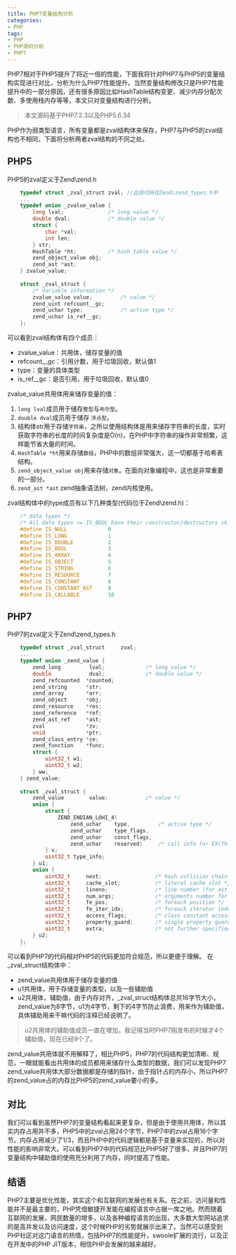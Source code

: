 ```yaml
---
title: PHP7变量结构分析
categories:
- PHP
tags:
- PHP
- PHP源码分析
- PHP7
--- 
```

PHP7相对于PHP5提升了将近一倍的性能，下面我将针对PHP7与PHP5的变量结构实现进行对比，分析为什么PHP7性能提升。当然变量结构修改只是PHP7性能提升中的一部分原因，还有很多原因比如HashTable结构变更、减少内存分配次数、多使用栈内存等等，本文只对变量结构进行分析。
<!-- more -->  
> 本文源码基于PHP7.2.3以及PHP5.6.34  

PHP作为弱类型语言，所有变量都是zval结构体来保存，PHP7与PHP5的zval结构也不相同，下面将分析两者zval结构的不同之处。
## PHP5
PHP5的zval定义于Zend\zend.h 
```c++
    typedef struct _zval_struct zval; //此段代码在Zend\zend_types.h中
    ...
    typedef union _zvalue_value {
        long lval;				/* long value */
        double dval;			/* double value */
        struct {
            char *val;
            int len;
        } str;
        HashTable *ht;          /* hash table value */
        zend_object_value obj;
        zend_ast *ast;
    } zvalue_value;
    
    struct _zval_struct {
        /* Variable information */
        zvalue_value value;         /* value */
        zend_uint refcount__gc;
        zend_uchar type;            /* active type */
        zend_uchar is_ref__gc;
    };
```
可以看到zval结构体有四个成员：  
- zvalue_value：共用体，储存变量的值
- refcount__gc：引用计数，用于垃圾回收，默认值1
- type：变量的具体类型
- is_ref__gc：是否引用，用于垃圾回收，默认值0  

zvalue_value共用体用来储存变量的值：
1. ```long lval```成员用于储存`整型`与`布尔型`。
2. ```double dval```成员用于储存 `浮点型`。
3. 结构体str用于存储`字符串`，之所以使用结构体是用来储存字符串的长度，实时获取字符串的长度的时间复杂度是O(n)，在PHP中字符串的操作非常频繁，这样能节省大量的时间。
4. ```HashTable *ht```用来存储`数组`，PHP中的数组非常强大，这一切都基于哈希表结构。
5. `zend_object_value obj`用来存储`对象`。在面向对象编程中，这也是非常重要的一部分。
6. `zend_ast *ast` zend抽象语法树，zend内核使用。


zval结构体中的type成员有以下几种类型(代码位于Zend\zend.h)：
```c++
    /* data types */
    /* All data types <= IS_BOOL have their constructor/destructors skipped */
    #define IS_NULL             0
    #define IS_LONG             1
    #define IS_DOUBLE           2
    #define IS_BOOL             3
    #define IS_ARRAY            4
    #define IS_OBJECT           5
    #define IS_STRING           6
    #define IS_RESOURCE         7
    #define IS_CONSTANT         8
    #define IS_CONSTANT_AST     9
    #define IS_CALLABLE         10
```

## PHP7
PHP7的zval定义于Zend\zend_types.h
```c++
    typedef struct _zval_struct     zval;
    ...
    typedef union _zend_value {
        zend_long         lval;				/* long value */
        double            dval;				/* double value */
        zend_refcounted  *counted;
        zend_string      *str;
        zend_array       *arr;
        zend_object      *obj;
        zend_resource    *res;
        zend_reference   *ref;
        zend_ast_ref     *ast;
        zval             *zv;
        void             *ptr;
        zend_class_entry *ce;
        zend_function    *func;
        struct {
            uint32_t w1;
            uint32_t w2;
        } ww;
    } zend_value;
    
    struct _zval_struct {
        zend_value        value;			/* value */
        union {
            struct {
                ZEND_ENDIAN_LOHI_4(
                    zend_uchar    type,			/* active type */
                    zend_uchar    type_flags,
                    zend_uchar    const_flags,
                    zend_uchar    reserved)	    /* call info for EX(This) */
            } v;
            uint32_t type_info;
        } u1;
        union {
            uint32_t     next;                 /* hash collision chain */
            uint32_t     cache_slot;           /* literal cache slot */
            uint32_t     lineno;               /* line number (for ast nodes) */
            uint32_t     num_args;             /* arguments number for EX(This) */
            uint32_t     fe_pos;               /* foreach position */
            uint32_t     fe_iter_idx;          /* foreach iterator index */
            uint32_t     access_flags;         /* class constant access flags */
            uint32_t     property_guard;       /* single property guard */
            uint32_t     extra;                /* not further specified */
        } u2;
    };
```
可以看到PHP7的代码相对PHP5的代码更加符合规范，所以更便于理解。
在_zval_struct结构体中：
- zend_value共用体用于储存变量的值
- u1共用体，用于存储变量的类型，以及一些辅助值
- u2共用体，辅助值，由于内存对齐，_zval_struct结构体总共16字节大小，zend_value为8字节，u1为4字节，剩下的4字节防止浪费，用来作为辅助值，具体辅助用来干嘛代码的注释已经说明了。

> u2共用体的辅助值成员一直在增加，我记得当时PHP7刚发布的时候才4个辅助值，现在已经9个了。

zend_value共用体就不用解释了，相比PHP5，PHP7的代码结构更加清晰、规范，一眼就能看出共用体的成员都用来储存什么类型的数据，我们可以发现PHP7 zend_value共用体大部分数据都是存储的指针，由于指针占的内存小，所以PHP7的zend_value占的内存比PHP5的zend_value要小的多。
## 对比
我们可以看到虽然PHP7的变量结构看起来更复杂，但是由于使用共用体，所以其实内存占用并不多，PHP5中的zval占用24个字节，PHP7中的zval占用16个字节。内存占用减少了1/3，而且PHP中的代码逻辑都是基于变量来实现的，所以对性能的影响非常大。可以看到PHP7中的代码规范比PHP5好了很多，并且PHP7的变量结构中辅助值的使用充分利用了内存，同时提高了性能。

## 结语
PHP7主要是优化性能，其实这个和互联网的发展也有关系。在之前，访问量和性能并不是最主要的，PHP凭借敏捷开发能在编程语言中占据一席之地。然而随着互联网的发展，网民数量的增多，以及各种编程语言的出现，大多数大型网站追求的是高并发以及访问速度，这个时候PHP的劣势就展示出来了。当然可以感受到PHP社区对这门语言的热情，包括PHP7的性能提升，swoole扩展的流行，以及正在开发中的PHP JIT版本，相信PHP会发展的越来越好。


